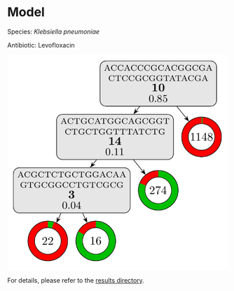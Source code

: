 
# Model

Species: *Klebsiella pneumoniae*

Antibiotic: Levofloxacin

<a href="./model.pdf"><img src="./model.png" /></a>

For details, please refer to the [results directory](../../../../../results/cart_b/klebsiella%20pneumoniae/levofloxacin/repeat_7/).

